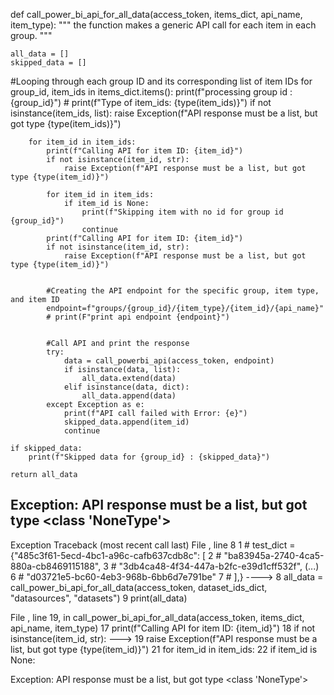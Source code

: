 def call_power_bi_api_for_all_data(access_token, items_dict, api_name, item_type):
    """
    the function makes a generic API call for each item in each group.
    """
    
    all_data = []
    skipped_data = []

#Looping through each group ID and its corresponding list of item IDs
    for group_id, item_ids in items_dict.items():
        print(f"processing group id : {group_id}")
        # print(f"Type of item_ids: {type(item_ids)}")
        if not isinstance(item_ids, list):
            raise Exception(f"API response must be a list, but got type {type(item_ids)}")

        for item_id in item_ids:
            print(f"Calling API for item ID: {item_id}")
            if not isinstance(item_id, str):
                raise Exception(f"API response must be a list, but got type {type(item_id)}")

            for item_id in item_ids:
                if item_id is None:
                    print(f"Skipping item with no id for group id {group_id}")
                    continue
            print(f"Calling API for item ID: {item_id}")
            if not isinstance(item_id, str):
                raise Exception(f"API response must be a list, but got type {type(item_id)}")

            
            #Creating the API endpoint for the specific group, item type, and item ID
            endpoint=f"groups/{group_id}/{item_type}/{item_id}/{api_name}"
            # print(F"print api endpoint {endpoint}")


            #Call API and print the response
            try: 
                data = call_powerbi_api(access_token, endpoint)
                if isinstance(data, list):
                    all_data.extend(data)
                elif isinstance(data, dict):
                    all_data.append(data)
            except Exception as e:
                print(f"API call failed with Error: {e}")
                skipped_data.append(item_id)
                continue
        
    if skipped_data:
        print(f"Skipped data for {group_id} : {skipped_data}")

    return all_data
    


Exception: API response must be a list, but got type <class 'NoneType'>
---------------------------------------------------------------------------
Exception                                 Traceback (most recent call last)
File <command-1374540070361322>, line 8
      1 # test_dict = {"485c3f61-5ecd-4bc1-a96c-cafb637cdb8c": [
      2 #     "ba83945a-2740-4ca5-880a-cb8469115188",
      3 #     "3db4ca48-4f34-447a-b2fc-e39d1cff532f",
   (...)
      6 #     "d03721e5-bc60-4eb3-968b-6bb6d7e791be"
      7 #   ],}
----> 8 all_data = call_power_bi_api_for_all_data(access_token, dataset_ids_dict, "datasources", "datasets")
      9 print(all_data)

File <command-1374540070361312>, line 19, in call_power_bi_api_for_all_data(access_token, items_dict, api_name, item_type)
     17 print(f"Calling API for item ID: {item_id}")
     18 if not isinstance(item_id, str):
---> 19     raise Exception(f"API response must be a list, but got type {type(item_id)}")
     21 for item_id in item_ids:
     22     if item_id is None:

Exception: API response must be a list, but got type <class 'NoneType'>


